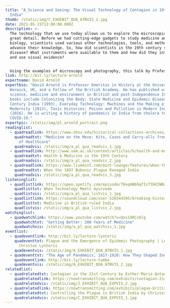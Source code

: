 ```yaml
---
title: "A_Science and Seeing: The Visual Technology of Contagion in 19th Century
  India"
thumb: /static/img/C_EXHIBIT_QUA_ATNVIS_2.jpg
date: 2021-05-15T13:00:00.000Z
description: >-
  The technology that we use today allows us to explore the microscopic world in
  great detail. Before we had cutting-edge gadgets to study medicine and
  biology, scientists used various other technologies, tools, and methods to
  advance their knowledge. So, how did scientists in the 19th century see
  disease? What instruments were available to them and how did they interpret
  and use visual evidence? 


  Using the examples of microscopy and photography, this talk by Professor David Arnold explores the microcosm and macrocosm of contagion, the changing role of instruments and imagery in medical science, and the rise of the laboratory in India from the first cholera epidemics to bubonic plague in the 1890s.
link: http://bit.ly/lecture-arnold
expertname: David Arnold
expertbio: "David Arnold is Professor Emeritus in History at the University of
  Warwick, UK, and a Fellow of the British Academy. He has published widely on
  science, medicine and environment in British and post-Independence India. His
  books include Colonizing the Body: State Medicine and Epidemic Disease in 19th
  Century India (1993), Everyday Technology: Machines and the Making of India's
  Modernity (2013), Toxic Histories: Poison and Pollution in Modern India
  (2016). He is writing a history of pandemics in India from cholera to
  COVID-19."
expertpic: /static/img/pl_arnold_portrait.png
readinglist:
  - quadreadlink: https://www.ohsu.edu/historical-collections-archives/medicine-move-kits-cases-and-carry-alls-history-healthcare
    quadreadtxt: "Medicine on the Move: Kits, Cases and Carry-alls from the History
      of Healthcare"
    quadreadvis: /static/img/a_pl_qua_readvis_1.jpg
  - quadreadlink: http://www.vam.ac.uk/content/articles/h/health-and-medicine-in-the-19th-century/
    quadreadtxt: Health & Medicine in the 19th Century
    quadreadvis: /static/img/a_pl_qua_readvis_2.jpg
  - quadreadlink: https://www.livemint.com/mint-lounge/features/when-the-1897-bubonic-plague-ravaged-india-11587876174403.html
    quadreadtxt: When the 1897 Bubonic Plague Ravaged India
    quadreadvis: /static/img/a_pl_qua_readvis_3.jpg
listeninglist:
  - quadlistlink: https://open.spotify.com/episode/7HvqHB69qfIsTtbKIWNzbI
    quadlisttxt: When Technology Meets Ayurveda
    quadlistvis: /static/img/a_pl_qua_listvis_1.jpg
  - quadlistlink: https://soundcloud.com/user-526344395/breaking-history-medicine-in-british-ruled-india-with-nav-athwal
    quadlisttxt: Medicine in British-ruled India
    quadlistvis: /static/img/a_pl_qua_listvis_2.jpg
watchinglist:
  - quadwatchlink: https://www.youtube.com/watch?v=Qxx14RCxblg
    quadwatchtxt: "Getting Better: 200 Years of Medicine"
    quadwatchvis: /static/img/a_pl_qua_watchvis_1.jpg
eventlist:
  - quadeventlink: http://bit.ly/lecture-lynteris
    quadeventtxt: Plague and the Emergence of Epidemic Photography | Lecture by
      Christos Lynteris
    quadeventvis: /static/img/A_EXHIBIT_QUA_ATNVIS_1.jpg
  - quadeventtxt: "The Age of Pandemics, 1817-1920: How They Shaped India and the World"
    quadeventlink: http://bit.ly/lecture-tumbe
    quadeventvis: /static/img/A_EXHIBIT_QUA_ATNVIS_2.jpg
relatedlist:
  - quadrelatedtxt: Contagion in the 21st Century by Esther-Maria Antao
    quadrelatedlink: https://nowtransmitting.com/exhibits/contagion-21st-century/
    quadrelatedvis: /static/img/J_EXHIBIT_QUA_EXPVIS_2.jpg
  - quadrelatedlink: https://nowtransmitting.com/exhibits/plague-british-india/
    quadrelatedtxt: Controlling the Plague in British India by Christos Lynteris
    quadrelatedvis: /static/img/C_EXHIBIT_QUA_EXPVIS_1.jpg
---
```

